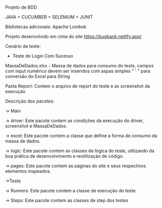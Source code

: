 Projeto de BDD

JAVA + CUCUMBER + SELENIUM + JUNIT

Bibliotecas adicionais:
Apache
Lombok


Projeto desenvolvido em cima do site https://bugbank.netlify.app/

Cenário de teste:
- Teste de Login Com Sucesso




MassaDeDados.xlsx - Massa de dados para consumo do teste, campos com input numérico devem ser inseridos com aspas simples " ' " para conversão do Excel para String

Pasta Report: Contem o arquivo de report do teste e as screenshot da execução


Descrição dos pacotes:

-> Main

-> driver: Este pacote contem as condições da execução do driver, screenshot e MassaDeDados.

-> excel: Este pacote contem a classe que define a forma de consumo da massa de dados.

-> logic: Este pacote contem as classes de lógica do teste, utilizando da boa prática de desenvolvimento e reutilização de código.

-> pages: Este pacote contem as páginas do site e seus respectivos elementos mapeados.

->Teste

-> Runners: Este pacote contem a classe de execução do teste.

-> Steps: Este pacote contem as classes de step dos  testes
